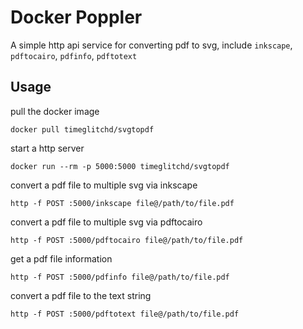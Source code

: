 # Docker Poppler

A simple http api service for converting pdf to svg, include `inkscape`, `pdftocairo`, `pdfinfo`, `pdftotext`

## Usage

pull the docker image
```
docker pull timeglitchd/svgtopdf
```

start a http server
```
docker run --rm -p 5000:5000 timeglitchd/svgtopdf
```

convert a pdf file to multiple svg via inkscape
```
http -f POST :5000/inkscape file@/path/to/file.pdf
```

convert a pdf file to multiple svg via pdftocairo
```
http -f POST :5000/pdftocairo file@/path/to/file.pdf
```

get a pdf file information
```
http -f POST :5000/pdfinfo file@/path/to/file.pdf
```

convert a pdf file to the text string
```
http -f POST :5000/pdftotext file@/path/to/file.pdf
```